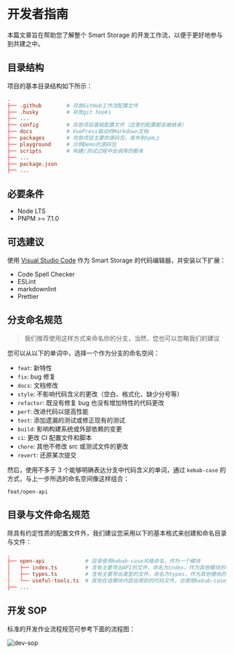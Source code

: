# 开发者指南

本篇文章旨在帮助您了解整个 Smart Storage 的开发工作流，以便于更好地参与到共建之中。

## 目录结构

项目的基本目录结构如下所示：

```toml
.
├── .github        # 存放GitHub工作流配置文件
├── .husky         # 存放git hooks
├── ...
├── config         # 存放项目基础配置文件（这里的配置都会被继承）
├── docs           # VuePress驱动的Markdown文档
├── packages       # 存放项目主要的源码包，发布到npm上
├── playground     # 示例Demo的源码包
├── scripts        # 构建/测试过程中会调用的脚本
├── ...
├── package.json
├── ...
```

## 必要条件

- Node LTS
- PNPM >= 7.1.0

## 可选建议

使用 [Visual Studio Code](https://code.visualstudio.com/) 作为 Smart Storage 的代码编辑器，并安装以下扩展：

- Code Spell Checker
- ESLint
- markdownlint
- Prettier

## 分支命名规范

> 我们推荐使用这样方式来命名你的分支，当然，您也可以忽略我们的建议

您可以从以下的单词中，选择一个作为分支的命名空间：

- `feat`: 新特性
- `fix`: bug 修复
- `docs`: 文档修改
- `style`: 不影响代码含义的更改（空白、格式化、缺少分号等）
- `refactor`: 既没有修复 bug 也没有增加特性的代码更改
- `perf`: 改进代码以提高性能
- `test`: 添加遗漏的测试或修正现有的测试
- `build`: 影响构建系统或外部依赖的变更
- `ci`: 更改 CI 配置文件和脚本
- `chore`: 其他不修改 src 或测试文件的更改
- `revert`: 还原某次提交

然后，使用不多于 3 个能够明确表达分支中代码含义的单词，通过 `kebab-case` 的方式，与上一步所选的命名空间像这样组合：

```text
feat/open-api
```

## 目录与文件命名规范

除具有约定性质的配置文件外，我们建议您采用以下的基本格式来创建和命名目录与文件：

```toml
.
├── open-api             # 目录使用kebab-case风格命名，作为一个模块
│   ├── index.ts         # 含有主要导出API的文件，命名为index，作为其他模块的导入源
│   ├── types.ts         # 含有主要导出类型的文件，命名为types，作为其他模块的导入源
│   └── useful-tools.ts  # 其他在该模块内部会用到的代码文件，也使用kebab-case风格命名
├── ...
```

## 开发 SOP

标准的开发作业流程规范可参考下面的流程图：

![dev-sop](~@imgs/guide/other/developer-guide/dev-sop-zh.png)
